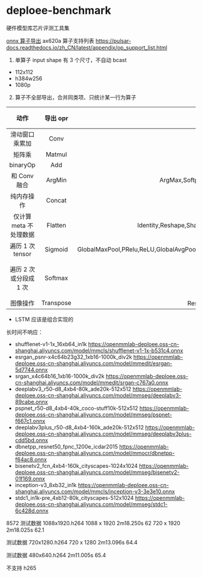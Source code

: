 # deploee-benchmark
硬件模型库芯片评测工具集

[onnx 算子导出](./operator/)
ax620a 算子支持列表 https://pulsar-docs.readthedocs.io/zh_CN/latest/appendix/op_support_list.html

1. 单算子 input shape 有 3 个尺寸，不自动 bcast
* 112x112
* h384w256
* 1080p

2. 算子不全部导出，合并同类项、只统计某一行为算子

| 动作 | 导出 opr | 同类项 | 结果 |
| :-: | :-: | :-: | :-: |
| 滑动窗口乘累加 | Conv | ConvTranspose | |
| 矩阵乘 | Matmul | Gemm | |
| binaryOp | Add | Div,Sub | |
| 和 Conv 融合 | ArgMin | ArgMax,Softplus,BatchNormalization,HardSigmoid | |
| 纯内存操作 | Concat | Clip,Pad,Slice,Tile |
| 仅计算 meta 不处理数据 | Flatten | Identity,Reshape,Shape,SpaceToDepth,DepthToSpace,Unsqueeze |
| 遍历 1 次tensor | Sigmoid | GlobalMaxPool,PRelu,ReLU,GlobalAvgPool,Tanh,PRelu,LeakyRelu,ReduceMax,ReduceMean,ReduceSum,Abs | |
| 遍历 2 次或分段成 1 次 | Softmax | ReduceL2 | 转换卡死 |
| 图像操作 | Transpose | Resize，AveragePool,MaxPool | |


* LSTM 应该是组合实现的

长时间不响应：

* shufflenet-v1-1x_16xb64_in1k    https://openmmlab-deploee.oss-cn-shanghai.aliyuncs.com/model/mmcls/shufflenet-v1-1x-b531c4.onnx  
* esrgan_psnr-x4c64b23g32_1xb16-1000k_div2k	https://openmmlab-deploee.oss-cn-shanghai.aliyuncs.com/model/mmedit/esrgan-5d7744.onnx
* srgan_x4c64b16_1xb16-1000k_div2k	https://openmmlab-deploee.oss-cn-shanghai.aliyuncs.com/model/mmedit/srgan-c767a0.onnx
* deeplabv3_r50-d8_4xb4-80k_ade20k-512x512	https://openmmlab-deploee.oss-cn-shanghai.aliyuncs.com/model/mmseg/deeplabv3-89cabe.onnx
* pspnet_r50-d8_4xb4-40k_coco-stuff10k-512x512	https://openmmlab-deploee.oss-cn-shanghai.aliyuncs.com/model/mmseg/pspnet-f667c1.onnx
* deeplabv3plus_r50-d8_4xb4-160k_ade20k-512x512	https://openmmlab-deploee.oss-cn-shanghai.aliyuncs.com/model/mmseg/deeplabv3plus-cdd5bd.onnx
* dbnetpp_resnet50_fpnc_1200e_icdar2015	https://openmmlab-deploee.oss-cn-shanghai.aliyuncs.com/model/mmocr/dbnetpp-f64ac8.onnx
* bisenetv2_fcn_4xb4-160k_cityscapes-1024x1024	https://openmmlab-deploee.oss-cn-shanghai.aliyuncs.com/model/mmseg/bisenetv2-01f169.onnx
* inception-v3_8xb32_in1k	https://openmmlab-deploee.oss-cn-shanghai.aliyuncs.com/model/mmcls/inception-v3-3e3e10.onnx
* stdc1_in1k-pre_4xb12-80k_cityscapes-512x1024	https://openmmlab-deploee.oss-cn-shanghai.aliyuncs.com/model/mmseg/stdc1-6c428d.onnx

8572
测试数据 1088x1920.h264
1088 x 1920  2m18.250s   62
720 x 1920   2m18.025s   62.1

测试数据 720x1280.h264
720 x 1280  2m13.096s    64.4

测试数据 480x640.h264  2m11.005s  65.4

不支持 h265
